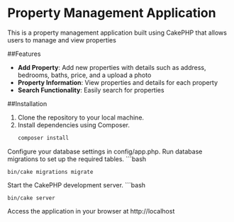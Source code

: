 # Property Management Application
This is a property management application built using CakePHP that allows users to manage and view properties

##Features
- **Add Property**: Add new properties with details such as address, bedrooms, baths, price, and a upload a photo
- **Property Information**: View properties and details for each property
- **Search Functionality**: Easily search for properties

##Installation
1. Clone the repository to your local machine.
2. Install dependencies using Composer.
   ```bash
   composer install
Configure your database settings in config/app.php.
Run database migrations to set up the required tables.
    ```bash
    
    bin/cake migrations migrate
    
Start the CakePHP development server.
    ```bash
    
    bin/cake server
Access the application in your browser at http://localhost
